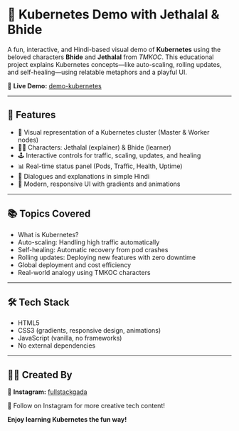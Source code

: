 # 🥒 Kubernetes Demo with Jethalal & Bhide

A fun, interactive, and Hindi-based visual demo of **Kubernetes** using the beloved characters **Bhide** and **Jethalal** from *TMKOC*. This educational project explains Kubernetes concepts—like auto-scaling, rolling updates, and self-healing—using relatable metaphors and a playful UI.

🔗 **Live Demo:** [demo-kubernetes](https://demo-kubernetes.netlify.app/)

---

## 🎯 Features

- 🏢 Visual representation of a Kubernetes cluster (Master & Worker nodes)
- 🧑‍💼 Characters: Jethalal (explainer) & Bhide (learner)
- 🕹️ Interactive controls for traffic, scaling, updates, and healing
- 📊 Real-time status panel (Pods, Traffic, Health, Uptime)
- 💬 Dialogues and explanations in simple Hindi
- 🌈 Modern, responsive UI with gradients and animations

---

## 📚 Topics Covered

- What is Kubernetes?
- Auto-scaling: Handling high traffic automatically
- Self-healing: Automatic recovery from pod crashes
- Rolling updates: Deploying new features with zero downtime
- Global deployment and cost efficiency
- Real-world analogy using TMKOC characters

---

## 🛠️ Tech Stack

- HTML5
- CSS3 (gradients, responsive design, animations)
- JavaScript (vanilla, no frameworks)
- No external dependencies

---

## 👨‍🎨 Created By

🔗 **Instagram:** [fullstackgada](https://www.instagram.com/fullstackgada/?next=%2F/)

🤝 Follow on Instagram for more creative tech content!

**Enjoy learning Kubernetes the fun way!**
